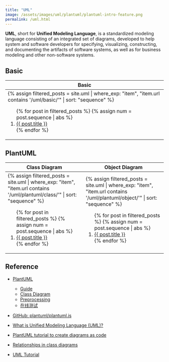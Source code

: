 ```yaml
---
title: "UML"
image: /assets/images/uml/plantuml/plantuml-intro-feature.png
permalink: /uml.html
---
```


**UML**, short for **Unified Modeling Language**,
is a standardized modeling language consisting of an integrated set of diagrams,
developed to help system and software developers for specifying, visualizing, constructing,
and documenting the artifacts of software systems,
as well as for business modeling and other non-software systems.

## Basic

<table>
    <thead>
    <tr>
        <th>Basic</th>
    </tr>
    </thead>
    <tbody>
    <tr>
        <td>
{%
assign filtered_posts = site.uml |
where_exp: "item", "item.url contains '/uml/basic/'" |
sort: "sequence"
%}
<ol>
    {% for post in filtered_posts %}
    {% assign num = post.sequence | abs %}
    <li>
        <a href="{{ post.url }}">{{ post.title }}</a>
    </li>
    {% endfor %}
</ol>
        </td>
    </tr>
    </tbody>
</table>

## PlantUML

<table>
    <thead>
    <tr>
        <th>Class Diagram</th>
        <th>Object Diagram</th>
    </tr>
    </thead>
    <tbody>
    <tr>
        <td>
{%
assign filtered_posts = site.uml |
where_exp: "item", "item.url contains '/uml/plantuml/class/'" |
sort: "sequence"
%}
<ol>
    {% for post in filtered_posts %}
    {% assign num = post.sequence | abs %}
    <li>
        <a href="{{ post.url }}">{{ post.title }}</a>
    </li>
    {% endfor %}
</ol>
        </td>
        <td>
{%
assign filtered_posts = site.uml |
where_exp: "item", "item.url contains '/uml/plantuml/object/'" |
sort: "sequence"
%}
<ol>
    {% for post in filtered_posts %}
    {% assign num = post.sequence | abs %}
    <li>
        <a href="{{ post.url }}">{{ post.title }}</a>
    </li>
    {% endfor %}
</ol>
        </td>
    </tr>
    </tbody>
</table>

## Reference

- [PlantUML](https://plantuml.com/)
    - [Guide](https://plantuml.com/guide)
    - [Class Diagram](https://plantuml.com/class-diagram)
    - [Preprocessing](https://plantuml.com/preprocessing)
    - [在线测试](https://www.plantuml.com/plantuml/uml/)

- [GitHub: plantuml/plantuml.js](https://github.com/plantuml/plantuml.js)

- [What is Unified Modeling Language (UML)?](https://www.visual-paradigm.com/guide/uml-unified-modeling-language/what-is-uml/)
- [PlantUML tutorial to create diagrams as code](https://www.augmentedmind.de/2021/01/03/plantuml-tutorial-diagrams-as-code/)
- [Relationships in class diagrams](https://www.ibm.com/docs/en/rational-soft-arch/9.7.0?topic=diagrams-relationships-in-class)

- [UML Tutorial](https://www.javatpoint.com/uml)
